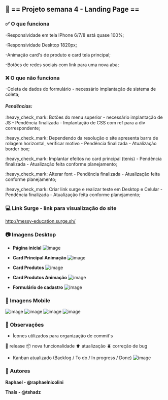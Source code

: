 ##  :office: == Projeto semana 4 - Landing Page ==

###  :white_check_mark: O que funciona

<p>-Responsividade em tela IPhone 6/7/8 está quase 100%;</p>
<p>-Responsividade Desktop 1820px;</p>
<p>-Animação card's de produto e card tela principal;</p>
<p>-Botões de redes sociais com link para uma nova aba;</p>

###  :x: O que não funciona

  -Coleta de dados do formulário - necessário implantação de sistema de coleta;

 #### _Pendências:_
<p>:heavy_check_mark: Botões do menu superior - necessário implantação de JS - Pendência finalizada - Implantação de CSS com ref para a div correspondente;</p>
<p>:heavy_check_mark: Dependendo da resolução o site apresenta barra de rolagem horizontal, verificar motivo - Pendência finalizada - Atualização border box;</p>
<p>:heavy_check_mark: Implantar efeitos no card principal (tenis) - Pendência finalizada - Atualização feita conforme planejamento;</p>
<p>:heavy_check_mark: Alterar font - Pendência finalizada - Atualização feita conforme planejamento;</p>
<p>:heavy_check_mark: Criar link surge e realizar teste em Desktop e Celular  - Pendência finalizada - Atualização feita conforme planejamento;</p>

### :computer: Link Surge - link para visualização do site
http://messy-education.surge.sh/


### :camera: Imagens Desktop

- **Página inicial**
![image](https://user-images.githubusercontent.com/80704054/120126240-03ea3a00-c192-11eb-8b9e-59bfcf27ff75.png)


- **Card Principal Animação**
![image](https://user-images.githubusercontent.com/80704054/120126261-1bc1be00-c192-11eb-8a3a-af7f1998a2b9.png)


- **Card Produtos**
![image](https://user-images.githubusercontent.com/80704054/120127985-537f3480-c197-11eb-8eba-2269078240f8.png)


- **Card Produtos Animação**
![image](https://user-images.githubusercontent.com/80704054/120128000-6134ba00-c197-11eb-9eee-783b3fed9038.png)


- **Formulário de cadastro**
![image](https://user-images.githubusercontent.com/80704054/120126355-62171d00-c192-11eb-9966-83ffbb34ae95.png)


### :iphone: Imagens Mobile


![image](https://user-images.githubusercontent.com/80704054/120126374-70fdcf80-c192-11eb-8cbe-4037846e34db.png)
![image](https://user-images.githubusercontent.com/80704054/120128030-74e02080-c197-11eb-99bb-4b2781a325ed.png)
![image](https://user-images.githubusercontent.com/80704054/120126404-82df7280-c192-11eb-927c-aaab126fdf07.png)
![image](https://user-images.githubusercontent.com/80704054/120126412-8a9f1700-c192-11eb-8598-f52675c3523b.png)

### :pencil: Observações

- Ícones utilizados para organização de commit's

:checkered_flag: release
:package: nova funcionalidade 
:arrow_up: atualização 
:beetle: correção de bug

- Kanban atualizado (Backlog / To do / In progress / Done)
![image](https://user-images.githubusercontent.com/80704054/120005465-3afff600-bfae-11eb-9409-9aaf88ae1443.png)


### :construction_worker: Autores

**Raphael - @raphaelnicolini<p>
Thaís - @tshadz**
